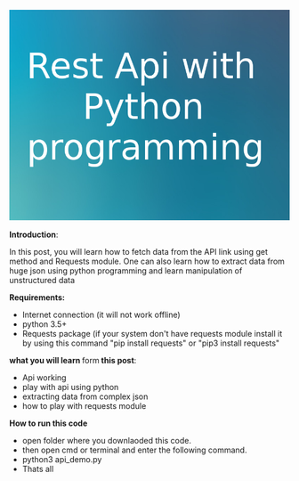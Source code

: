 ![alt text](https://github.com/rajat4665/Rest-countries-api-with-python/blob/master/Untitled.png)

<strong>Introduction</strong>:

In this post, you will learn how to fetch data from the API link using get method and Requests module. One can also learn how to extract data from huge json using python programming and learn manipulation of unstructured data

<strong>Requirements:</strong>
<ul>
	<li>Internet connection (it will not work offline)</li>
	<li>python 3.5+</li>
	<li>Requests package (if your system don't have requests module install it by using this command "pip  install requests" or "<span id="pip-command">pip3 install requests"</span></li>
</ul>
<strong>what you will learn </strong>form<strong> this post</strong>:
<ul>
	<li>Api working</li>
	<li>play with api using python</li>
	<li>extracting data from complex json</li>
	<li>how to play with requests module</li>
</ul>

<strong>How to run this code</strong>
<ul>
	<li>open folder where you downlaoded this code.</li>
	<li>then open cmd or terminal and enter the following command.</li>
	<li>python3 api_demo.py</li>
	<li>Thats all</li>
</ul>
